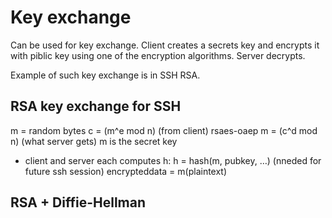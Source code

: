 # Key exchange

Can be used for key exchange. Client creates a secrets key and encrypts it with piblic key using one of the encryption algorithms. Server decrypts. 

Example of such key exchange is in SSH RSA.

## RSA key exchange for SSH
m = random bytes
c = (m^e mod n) (from client) rsaes-oaep
m = (c^d mod n) (what server gets)
m is the secret key

* client and server each computes h:
h = hash(m, pubkey, …) (nneded for future ssh session)
encrypteddata = m(plaintext)

## RSA + Diffie-Hellman

